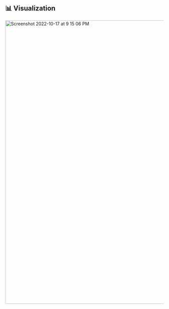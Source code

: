 ## 📊 Visualization
<img width="901" alt="Screenshot 2022-10-17 at 9 15 06 PM" src="https://user-images.githubusercontent.com/40571742/196186670-bfb78206-0e83-464e-8842-c7a9f1e9776b.png">
